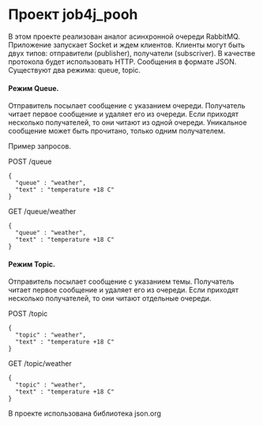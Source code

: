 # Проект job4j_pooh

В этом проекте реализован аналог асинхронной очереди RabbitMQ.
Приложение запускает Socket и ждем клиентов.
Клиенты могут быть двух типов: отправители (publisher), получатели (subscriver).
В качестве протокола будет использовать HTTP. Сообщения в формате JSON.
Существуют два режима: queue, topic.

#### Режим Queue.
Отправитель посылает сообщение с указанием очереди.
Получатель читает первое сообщение и удаляет его из очереди. 
Если приходят несколько получателей, то они читают из одной очереди. 
Уникальное сообщение может быть прочитано, только одним получателем.

Пример запросов.

POST /queue
```
{
  "queue" : "weather",
  "text" : "temperature +18 C"
}
```
GET /queue/weather
```
{
  "queue" : "weather",
  "text" : "temperature +18 C"
}
```
#### Режим Topic.
Отправитель посылает сообщение с указанием темы.
Получатель читает первое сообщение и удаляет его из очереди.
Если приходят несколько получателей, то они читают отдельные очереди.

POST /topic

```
{
  "topic" : "weather",
  "text" : "temperature +18 C"
}
```

 
GET /topic/weather
```
{
  "topic" : "weather",
  "text" : "temperature +18 C"
}
```
В проекте использована библиотека json.org